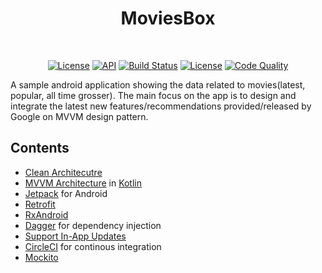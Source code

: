 <h1 align="center">MoviesBox</h1><br>

<p align="center">
  <a href="https://opensource.org/licenses/Apache-2.0"><img alt="License" src="https://img.shields.io/badge/License-Apache%202.0-blue.svg"/></a>
  <a href="https://android-arsenal.com/api?level=21"><img alt="API" src="https://img.shields.io/badge/API-21%2B-brightgreen.svg?style=flat"/></a>
  <a href="https://github.com/DevAnuragGarg/MovieBox/actions"><img alt="Build Status" src="https://github.com/DevAnuragGarg/MovieBox/workflows/Android%20CI/badge.svg"/></a> 
  <a href="https://github.com/DevAnuragGarg"><img alt="License" src="https://img.shields.io/static/v1?label=GitHub&message=DevAnuragGarg&color=C51162"/></a> 
  <a href="https://app.codacy.com/manual/DevAnuragGarg/FilmiReview-MVVM-Android-Architecture?utm_source=github.com&utm_medium=referral&utm_content=DevAnuragGarg/FilmiReview-MVVM-Android-Architecture&utm_campaign=Badge_Grade_Dashboard"><img alt="Code Quality" src="https://api.codacy.com/project/badge/Grade/d0b4a437877e4578af4c33d44850d2db"/></a> 
</p>

A sample android application showing the data related to movies(latest, popular, all time grosser). The main focus on the app is to design and integrate the latest new features/recommendations provided/released by Google on MVVM design pattern.

## Contents
- [Clean Architecutre](https://blog.cleancoder.com/uncle-bob/2012/08/13/the-clean-architecture.html)
- [MVVM Architecture](https://en.wikipedia.org/wiki/Model%E2%80%93view%E2%80%93viewmodel) in [Kotlin](https://kotlinlang.org/)
- [Jetpack](https://developer.android.com/jetpack) for Android
- [Retrofit](https://square.github.io/retrofit/)
- [RxAndroid](https://github.com/ReactiveX/RxAndroid)
- [Dagger](https://square.github.io/dagger/) for dependency injection
- [Support In-App Updates](https://developer.android.com/guide/app-bundle/in-app-updates)
- [CircleCI](https://circleci.com/) for continous integration
- [Mockito](https://site.mockito.org)
